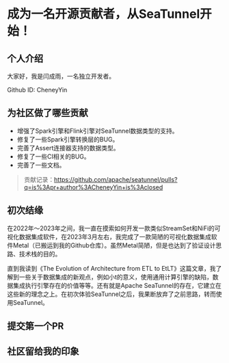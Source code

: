 # 成为一名开源贡献者，从SeaTunnel开始！

## 个人介绍

大家好，我是闫成雨，一名独立开发者。

Github ID: CheneyYin

## 为社区做了哪些贡献

- 增强了Spark引擎和Flink引擎对SeaTunnel数据类型的支持。
- 修复了一些Spark引擎转换层的BUG。
- 完善了Assert连接器支持的数据类型。
- 修复了一些CI相关的BUG。
- 完善了一些文档。

> 贡献记录：https://github.com/apache/seatunnel/pulls?q=is%3Apr+author%3ACheneyYin+is%3Aclosed

## 初次结缘

在2022年～2023年之间，我一直在摸索如何开发一款类似StreamSet和NiFi的可视化数据集成软件，在2023年3月左右，我完成了一款简陋的可视化数据集成软件Metal（已搬运到我的Github仓库）。虽然Metal简陋，但是也达到了验证设计思路、技术栈的目的。

直到我读到《The Evolution of Architecture from ETL to EtLT》这篇文章，我了解到一些关于数据集成的新观点，例如小t的意义，使用通用计算引擎的缺陷，数据集成执行引擎存在的价值等等。还有就是Apache SeaTunnel的存在，它建立在这些新的理念之上。在初次体验SeaTunnel之后，我果断放弃了之前思路，转而使用SeaTunnel。

## 提交第一个PR

## 社区留给我的印象



